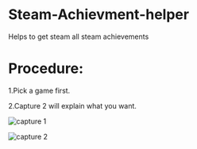 # Steam-Achievment-helper
Helps to get steam all steam achievements

# Procedure:
  1.Pick a game first.
  
  2.Capture 2 will explain what you want. 
  
![capture 1](https://user-images.githubusercontent.com/17538473/41518069-93b10e76-72f2-11e8-8f99-2c9cf36c4ab0.PNG)

![capture 2](https://user-images.githubusercontent.com/17538473/41518072-9677783e-72f2-11e8-8138-1cd973deb8d5.png)
